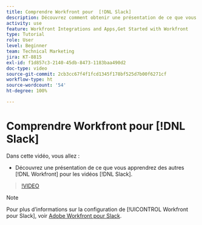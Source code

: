 ```yaml
---
title: Comprendre Workfront pour  [!DNL Slack]
description: Découvrez comment obtenir une présentation de ce que vous apprendrez d’autres  [!DNL Workfront]  pour les vidéos Slack.
activity: use
feature: Workfront Integrations and Apps,Get Started with Workfront
type: Tutorial
role: User
level: Beginner
team: Technical Marketing
jira: KT-8815
exl-id: f1d857c3-2140-45db-8473-1183baa490d2
doc-type: video
source-git-commit: 2cb3cc67f4f1fcd1345f178bf525d7b00f6271cf
workflow-type: ht
source-wordcount: '54'
ht-degree: 100%

---
```


# Comprendre Workfront pour [!DNL Slack]

Dans cette vidéo, vous allez :

* Découvrez une présentation de ce que vous apprendrez des autres [!DNL Workfront] pour les vidéos [!DNL Slack].

>[!VIDEO](https://video.tv.adobe.com/v/335116/?quality=12&learn=on)

>[!NOTE]
>
>Pour plus d’informations sur la configuration de [!UICONTROL Workfront pour Slack], voir [Adobe Workfront pour Slack](https://experienceleague.adobe.com/docs/workfront/using/adobe-workfront-integrations/workfront-for-slack/use-workfront-for-slack.html?lang=fr).

